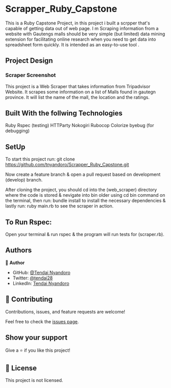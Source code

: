 # Scrapper_Ruby_Capstone
This is a Ruby Capstone Project,  in this project i built a scrpper that's capable of getting data out of web page. I m Scraping information from a website with Gautengs malls should be very simple (but limited) data mining extension for facilitating online research when you need to get data into spreadsheet form quickly. It is intended as an easy-to-use tool .

## Project Design

### Scraper Screenshot

This project is a Web Scraper that takes information from Tripadvisor Website. It scrapes some information on a list of Malls found in gautegn province. It will list the name of the mall, the location and the ratings.

## Built With the follwing Technologies

Ruby
Rspec (testing)
HTTParty
Nokogiri
Rubocop
Colorize
byebug (for debugging)

## SetUp

To start this project run:
git clone https://github.com/tnyandoro/Scrapper_Ruby_Capstone.git

Now create a feature branch & open a pull request based on development (develop) branch.

After cloning the project, you should cd into the (web_scraper) directory where the code is stored & nevigate into bin older using cd bin command on the terminal, then run: bundle install to install the necessary dependencies & lastly run: ruby main.rb to see the scraper in action.

## To Run Rspec:

Open your terminal & run rspec & the program will run tests for (scraper.rb).


## Authors

👤 **Author**

- GitHub: [@Tendai Nyandoro](https://github.com/tnyandoro)
- Twitter: [@tendai28](https://twitter.com/tendai28)
- LinkedIn: [Tendai Nyandoro](https://www.linkedin.com/in/tendai-nyandoro-a8060826/)



## 🤝 Contributing

Contributions, issues, and feature requests are welcome!

Feel free to check the [issues page](https://github.com/tnyandoro/).

## Show your support

Give a ⭐️ if you like this project!


## 📝 License

This project is  not licensed.